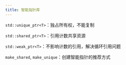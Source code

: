 ```yaml
---
title: 智能指针库
---
```


`std::unique_ptr<T>`：独占所有权，不能复制

`std::shared_ptr<T>`：引用计数共享资源

`std::weak_ptr<T>`：不影响计数的引用，解决循环引用问题

`make_shared`, `make_unique`：创建智能指针的推荐方式